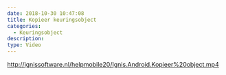```yaml
---
date: 2018-10-30 10:47:08
title: Kopieer keuringsobject
categories:
  - Keuringsobject
description:
type: Video
---
```


http://ignissoftware.nl/helpmobile20/Ignis.Android.Kopieer%20object.mp4